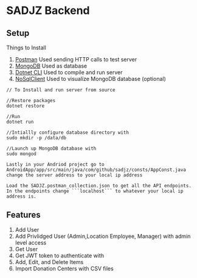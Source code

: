 # SADJZ Backend


## Setup


Things to Install


1. [Postman](https://www.getpostman.com) Used sending HTTP calls to test server
2. [MongoDB](https://docs.mongodb.com/manual/administration/install-community/) Used as database
3. [Dotnet CLI](https://docs.microsoft.com/en-us/dotnet/core/tools/?tabs=netcore2x) Used to compile and run server
4. [NoSqlClient](https://github.com/nosqlclient/nosqlclient/releases) Used to visualize MongoDB database (optional)

```
// To Install and run server from source

//Restore packages 
dotnet restore

//Run
dotnet run

//Intiallly configure database directory with
sudo mkdir -p /data/db

//Launch up MongoDB database with
sudo mongod

Lastly in your Andriod project go to AndroidApp/app/src/main/java/com/github/sadjz/consts/AppConst.java
change the server address to your local ip address

Load the SADJZ.postman_collection.json to get all the API endpoints.
In the endpoints change ```localhost``` to whatever your local ip address is.

```



## Features
1. Add User
2. Add Privlidged User (Admin,Location Employee, Manager) with admin level access
3. Get User
4. Get JWT token to authenticate with
5. Add, Edit, and Delete Items
6. Import Donation Centers with CSV files

